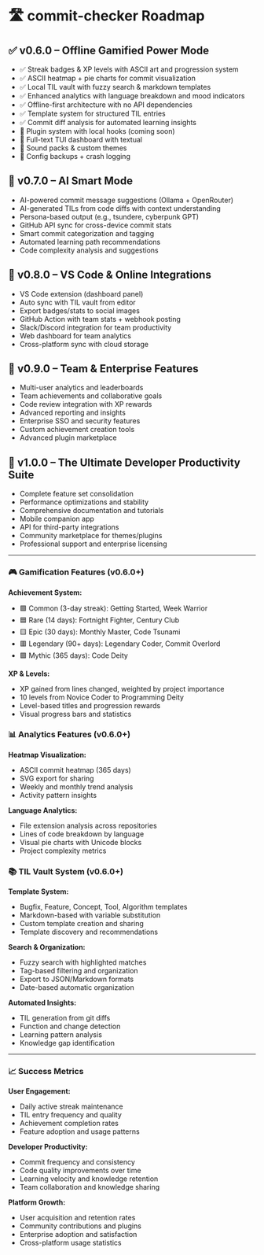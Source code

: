 # 🛣️ commit-checker Roadmap

## ✅ v0.6.0 – Offline Gamified Power Mode
- ✅ Streak badges & XP levels with ASCII art and progression system
- ✅ ASCII heatmap + pie charts for commit visualization 
- ✅ Local TIL vault with fuzzy search & markdown templates
- ✅ Enhanced analytics with language breakdown and mood indicators
- ✅ Offline-first architecture with no API dependencies
- ✅ Template system for structured TIL entries
- ✅ Commit diff analysis for automated learning insights
- 🔄 Plugin system with local hooks (coming soon)
- 🔄 Full-text TUI dashboard with textual
- 🔄 Sound packs & custom themes
- 🔄 Config backups + crash logging

## 🧠 v0.7.0 – AI Smart Mode
- AI-powered commit message suggestions (Ollama + OpenRouter)
- AI-generated TILs from code diffs with context understanding
- Persona-based output (e.g., tsundere, cyberpunk GPT)
- GitHub API sync for cross-device commit stats
- Smart commit categorization and tagging
- Automated learning path recommendations
- Code complexity analysis and suggestions

## 🧪 v0.8.0 – VS Code & Online Integrations  
- VS Code extension (dashboard panel)
- Auto sync with TIL vault from editor
- Export badges/stats to social images
- GitHub Action with team stats + webhook posting
- Slack/Discord integration for team productivity
- Web dashboard for team analytics
- Cross-platform sync with cloud storage

## 🚀 v0.9.0 – Team & Enterprise Features
- Multi-user analytics and leaderboards
- Team achievements and collaborative goals
- Code review integration with XP rewards
- Advanced reporting and insights
- Enterprise SSO and security features
- Custom achievement creation tools
- Advanced plugin marketplace

## 🎯 v1.0.0 – The Ultimate Developer Productivity Suite
- Complete feature set consolidation
- Performance optimizations and stability
- Comprehensive documentation and tutorials  
- Mobile companion app
- API for third-party integrations
- Community marketplace for themes/plugins
- Professional support and enterprise licensing

---

### 🎮 Gamification Features (v0.6.0+)

**Achievement System:**
- 🟩 Common (3-day streak): Getting Started, Week Warrior
- 🟦 Rare (14 days): Fortnight Fighter, Century Club  
- 🟨 Epic (30 days): Monthly Master, Code Tsunami
- 🟥 Legendary (90+ days): Legendary Coder, Commit Overlord
- 🟪 Mythic (365 days): Code Deity

**XP & Levels:**
- XP gained from lines changed, weighted by project importance
- 10 levels from Novice Coder to Programming Deity
- Level-based titles and progression rewards
- Visual progress bars and statistics

### 📊 Analytics Features (v0.6.0+)

**Heatmap Visualization:**
- ASCII commit heatmap (365 days)
- SVG export for sharing
- Weekly and monthly trend analysis
- Activity pattern insights

**Language Analytics:**
- File extension analysis across repositories
- Lines of code breakdown by language
- Visual pie charts with Unicode blocks
- Project complexity metrics

### 📚 TIL Vault System (v0.6.0+)

**Template System:**
- Bugfix, Feature, Concept, Tool, Algorithm templates
- Markdown-based with variable substitution
- Custom template creation and sharing
- Template discovery and recommendations

**Search & Organization:**
- Fuzzy search with highlighted matches
- Tag-based filtering and organization
- Export to JSON/Markdown formats
- Date-based automatic organization

**Automated Insights:**
- TIL generation from git diffs
- Function and change detection
- Learning pattern analysis
- Knowledge gap identification

---

### 📈 Success Metrics

**User Engagement:**
- Daily active streak maintenance
- TIL entry frequency and quality
- Achievement completion rates
- Feature adoption and usage patterns

**Developer Productivity:**
- Commit frequency and consistency
- Code quality improvements over time
- Learning velocity and knowledge retention
- Team collaboration and knowledge sharing

**Platform Growth:**
- User acquisition and retention rates
- Community contributions and plugins
- Enterprise adoption and satisfaction
- Cross-platform usage statistics
